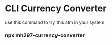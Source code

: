 # CLI Currency Converter


use this command to try this atm in your system 
<br>
<h3>npx mh297-currency-converter</h3>